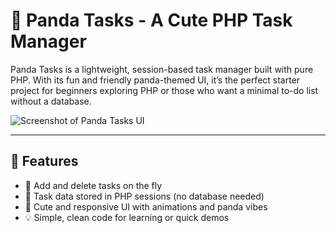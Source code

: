 # 🐼 Panda Tasks - A Cute PHP Task Manager

Panda Tasks is a lightweight, session-based task manager built with pure PHP. With its fun and friendly panda-themed UI, it’s the perfect starter project for beginners exploring PHP or those who want a minimal to-do list without a database.

![Screenshot of Panda Tasks UI]('./screenshots/panda-tasks.png')

---

## 🎯 Features

- 🐼 Add and delete tasks on the fly
- 🎋 Task data stored in PHP sessions (no database needed)
- 🍭 Cute and responsive UI with animations and panda vibes
- 💡 Simple, clean code for learning or quick demos